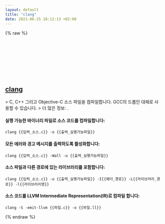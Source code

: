 ```yaml
---
layout: default
title: "clang"
date: 2021-06-25 18:12:13 +02:00
---
```

{% raw %}
<h2 id="clang">
  <a href="/ko/common/clang.html">clang</a> <a href="#clang"><svg class="icon">
    <use href="/assets/images/unicode_sprite.svg#link" />
  </svg></a>
</h2>
> C, C++ 그리고 Objective-C 소스 파일을 컴파일합니다. GCC의 드롭인 대체로 사용할 수 있습니다.
> 더 많은 정보: <https://clang.llvm.org/docs/ClangCommandLineReference.html>.

#### 실행 가능한 바이너리 파일로 소스 코드를 컴파일합니다:
```shell
clang {{입력_소스.c}} -o {{출력_실행가능파일}}
```
#### 모든 에러와 경고 메시지를 출력하도록 활성화합니다:
```shell
clang {{입력_소스.c}} -Wall -o {{출력_실행가능파일}}
```
#### 소스 파일과 다른 경로에 있는 라이브러리를 포함합니다:
```shell
clang {{입력_소스.c}} -o {{출력_실행가능파일}} -I{{헤더_경로}} -L{{라이브러리_경로}} -l{{라이브러리명}}
```
#### 소스 코드를 LLVM Intermediate Representation(IR)로 컴파일 합니다:
```shell
clang -S -emit-llvm {{파일.c}} -o {{파일.ll}}
```
{% endraw %}